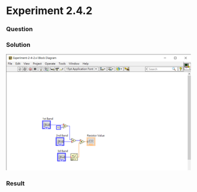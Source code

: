 # Experiment 2.4.2
### Question


### Solution
![Solution](https://github.com/Offliners/NTNU-ME-Automatic-Control-Lab/blob/master/Week%202/Experiment%202-4-2/Solution.png)

### Result

